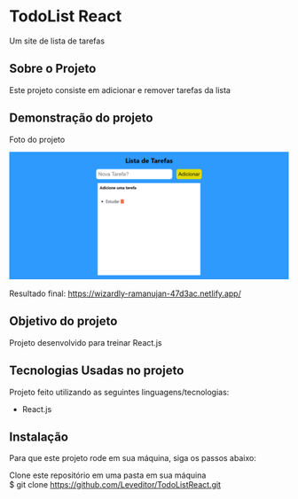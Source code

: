# TodoList React

Um site de lista de tarefas

## Sobre o Projeto

Este projeto consiste em adicionar e remover tarefas da lista

## Demonstração do projeto

Foto do projeto

![Foto do projeto](FotoTodoList.PNG)

Resultado final: https://wizardly-ramanujan-47d3ac.netlify.app/

## Objetivo do projeto

Projeto desenvolvido para treinar React.js

## Tecnologias Usadas no projeto

Projeto feito utilizando as seguintes linguagens/tecnologias: 

* React.js

## Instalação

Para que este projeto rode em sua máquina, siga os passos abaixo:

Clone este repositório em uma pasta em sua máquina  
$ git clone https://github.com/Leveditor/TodoListReact.git
